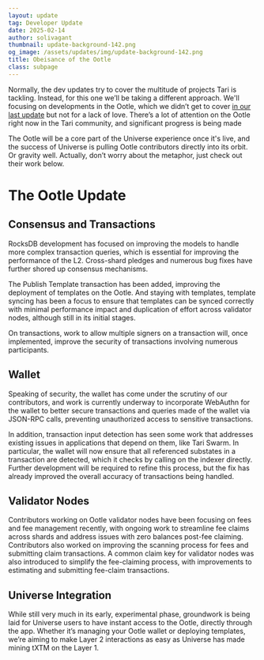 ```yaml
---
layout: update
tag: Developer Update
date: 2025-02-14
author: solivagant
thumbnail: update-background-142.png
og_image: /assets/updates/img/update-background-142.png
title: Obeisance of the Ootle
class: subpage
---
```


Normally, the dev updates try to cover the multitude of projects Tari is tackling. Instead, for this one we’ll be taking a different approach. We'll focusing on developments in the Ootle, which we didn’t get to cover [in our last update](https://tari.com/updates/2025-01-24-update-141) but not for a lack of love. There’s a lot of attention on the Ootle right now in the Tari community, and significant progress is being made

The Ootle will be a core part of the Universe experience once it's live, and the success of Universe is pulling Ootle contributors directly into its orbit. Or gravity well. Actually, don’t worry about the metaphor, just check out their work below.

# The Ootle Update

## Consensus and Transactions

RocksDB development has focused on improving the models to handle more complex transaction queries, which is essential for improving the performance of the L2. Cross-shard pledges and numerous bug fixes have further shored up consensus mechanisms.

The Publish Template transaction has been added, improving the deployment of templates on the Ootle. And staying with templates, template syncing has been a focus to ensure that templates can be synced correctly with minimal performance impact and duplication of effort across validator nodes, although still in its initial stages.

On transactions, work to allow multiple signers on a transaction will, once implemented, improve the security of transactions involving numerous participants.

## Wallet

Speaking of security, the wallet has come under the scrutiny of our contributors, and work is currently underway to incorporate WebAuthn for the wallet to better secure transactions and queries made of the wallet via JSON-RPC calls, preventing unauthorized access to sensitive transactions.

In addition, transaction input detection has seen some work that addresses existing issues in applications that depend on them, like Tari Swarm. In particular, the wallet will now ensure that all referenced substates in a transaction are detected, which it checks by calling on the indexer directly. Further development will be required to refine this process, but the fix has already improved the overall accuracy of transactions being handled.

## Validator Nodes

Contributors working on Ootle validator nodes have been focusing on fees and fee management recently, with ongoing work to streamline fee claims across shards and address issues with zero balances post-fee claiming. Contributors also worked on improving the scanning process for fees and submitting claim transactions. A common claim key for validator nodes was also introduced to simplify the fee-claiming process, with improvements to estimating and submitting fee-claim transactions.

## Universe Integration

While still very much in its early, experimental phase, groundwork is being laid for Universe users to have instant access to the Ootle, directly through the app. Whether it’s managing your Ootle wallet or deploying templates, we’re aiming to make Layer 2 interactions as easy as Universe has made mining tXTM on the Layer 1.
